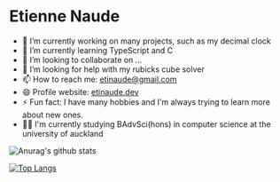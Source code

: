 # Etienne Naude

- 🔭 I’m currently working on many projects, such as my decimal clock
- 🌱 I’m currently learning TypeScript and C
- 👯 I’m looking to collaborate on ...
- 🤔 I’m looking for help with my rubicks cube solver
- 📫 How to reach me: [etinaude@gmail.com](mailto:etinaude@gmail.com)
- 😄 Profile website: [etinaude.dev](etinaude.dev)
- ⚡ Fun fact: I have many hobbies and I'm always trying to learn more about new ones.
- 👨‍💻 I'm currently studying BAdvSci(hons) in computer science at the university of auckland


![Anurag's github stats](https://github-readme-stats.vercel.app/api?username=etinaude&show_icons=true&theme=buefy)

[![Top Langs](https://github-readme-stats.vercel.app/api/top-langs/?username=anuraghazra&layout=compact)](https://github.com/etinaude/github-readme-stats)
